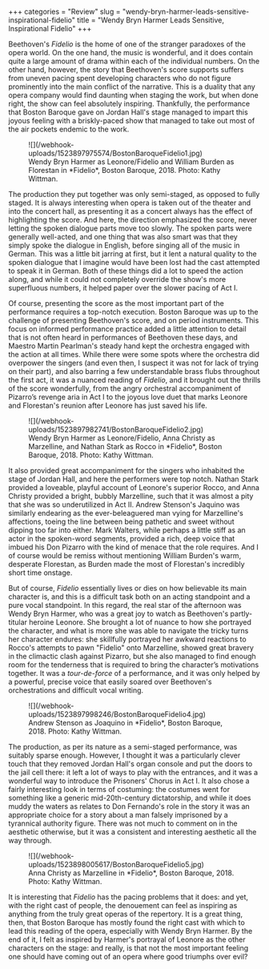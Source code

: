 +++
categories = "Review"
slug = "wendy-bryn-harmer-leads-sensitive-inspirational-fidelio"
title = "Wendy Bryn Harmer Leads Sensitive, Inspirational Fidelio"
+++

Beethoven's *Fidelio* is the home of one of the stranger paradoxes of the opera world. On the one hand, the music is wonderful, and it does contain quite a large amount of drama within each of the individual numbers. On the other hand, however, the story that Beethoven's score supports suffers from uneven pacing spent developing characters who do not figure prominently into the main conflict of the narrative. This is a duality that any opera company would find daunting when staging the work, but when done right, the show can feel absolutely inspiring. Thankfully, the performance that Boston Baroque gave on Jordan Hall's stage managed to impart this joyous feeling with a briskly-paced show that managed to take out most of the air pockets endemic to the work.

<figure data-type="image">
![](/webhook-uploads/1523897975574/BostonBaroqueFidelio1.jpg)
<figcaption>Wendy Bryn Harmer as Leonore/Fidelio and William Burden as Florestan in *Fidelio*, Boston Baroque, 2018. Photo: Kathy Wittman.</figcaption>
</figure>
           	
The production they put together was only semi-staged, as opposed to fully staged. It is always interesting when opera is taken out of the theater and into the concert hall, as presenting it as a concert always has the effect of highlighting the score. And here, the direction emphasized the score, never letting the spoken dialogue parts move too slowly. The spoken parts were generally well-acted, and one thing that was also smart was that they simply spoke the dialogue in English, before singing all of the music in German. This was a little bit jarring at first, but it lent a natural quality to the spoken dialogue that I imagine would have been lost had the cast attempted to speak it in German. Both of these things did a lot to speed the action along, and while it could not completely override the show's more superfluous numbers, it helped paper over the slower pacing of Act I.

Of course, presenting the score as the most important part of the performance requires a top-notch execution. Boston Baroque was up to the challenge of presenting Beethoven's score, and on period instruments. This focus on informed performance practice added a little attention to detail that is not often heard in performances of Beethoven these days, and Maestro Martin Pearlman's steady hand kept the orchestra engaged with the action at all times. While there were some spots where the orchestra did overpower the singers (and even then, I suspect it was not for lack of trying on their part), and also barring a few understandable brass flubs throughout the first act, it was a nuanced reading of *Fidelio*, and it brought out the thrills of the score wonderfully, from the angry orchestral accompaniment of Pizarro’s revenge aria in Act I to the joyous love duet that marks Leonore and Florestan's reunion after Leonore has just saved his life.

<figure data-type="image">
![](/webhook-uploads/1523897982741/BostonBaroqueFidelio2.jpg)
<figcaption>Wendy Bryn Harmer as Leonore/Fidelio, Anna Christy as Marzelline, and Nathan Stark as Rocco in *Fidelio*, Boston Baroque, 2018. Photo: Kathy Wittman.</figcaption>
</figure>

It also provided great accompaniment for the singers who inhabited the stage of Jordan Hall, and here the performers were top notch. Nathan Stark provided a loveable, playful account of Leonore's superior Rocco, and Anna Christy provided a bright, bubbly Marzelline, such that it was almost a pity that she was so underutilized in Act II. Andrew Stenson's Jaquino was similarly endearing as the ever-beleaguered man vying for Marzelline's affections, toeing the line between being pathetic and sweet without dipping too far into either. Mark Walters, while perhaps a little stiff as an actor in the spoken-word segments, provided a rich, deep voice that imbued his Don Pizarro with the kind of menace that the role requires. And I of course would be remiss without mentioning William Burden's warm, desperate Florestan, as Burden made the most of Florestan's incredibly short time onstage.

But of course, *Fidelio* essentially lives or dies on how believable its main character is, and this is a difficult task both on an acting standpoint and a pure vocal standpoint. In this regard, the real star of the afternoon was Wendy Bryn Harmer, who was a great joy to watch as Beethoven's partly-titular heroine Leonore. She brought a lot of nuance to how she portrayed the character, and what is more she was able to navigate the tricky turns her character endures: she skillfully portrayed her awkward reactions to Rocco's attempts to pawn "Fidelio" onto Marzelline, showed great bravery in the climactic clash against Pizarro, but she also managed to find enough room for the tenderness that is required to bring the character’s motivations together. It was a *tour-de-force* of a performance, and it was only helped by a powerful, precise voice that easily soared over Beethoven's orchestrations and difficult vocal writing.

<figure data-type="image">
![](/webhook-uploads/1523897998246/BostonBaroqueFidelio4.jpg)
<figcaption>Andrew Stenson as Joaquino in *Fidelio*, Boston Baroque, 2018. Photo: Kathy Wittman.</figcaption>
</figure>

The production, as per its nature as a semi-staged performance, was suitably sparse enough. However, I thought it was a particularly clever touch that they removed Jordan Hall's organ console and put the doors to the jail cell there: it left a lot of ways to play with the entrances, and it was a wonderful way to introduce the Prisoners' Chorus in Act I. It also chose a fairly interesting look in terms of costuming: the costumes went for something like a generic mid-20th-century dictatorship, and while it does muddy the waters as relates to Don Fernando's role in the story it was an appropriate choice for a story about a man falsely imprisoned by a tyrannical authority figure. There was not much to comment on in the aesthetic otherwise, but it was a consistent and interesting aesthetic all the way through.

<figure data-type="image">
![](/webhook-uploads/1523898005617/BostonBaroqueFidelio5.jpg)
<figcaption>Anna Christy as Marzelline in *Fidelio*, Boston Baroque, 2018. Photo: Kathy Wittman.</figcaption>
</figure>

It is interesting that *Fidelio* has the pacing problems that it does: and yet, with the right cast of people, the denouement can feel as inspiring as anything from the truly great operas of the repertory. It is a great thing, then, that Boston Baroque has mostly found the right cast with which to lead this reading of the opera, especially with Wendy Bryn Harmer. By the end of it, I felt as inspired by Harmer's portrayal of Leonore as the other characters on the stage: and really, is that not the most important feeling one should have coming out of an opera where good triumphs over evil?
